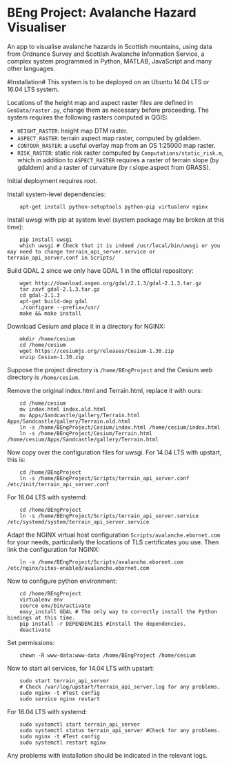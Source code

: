 BEng Project: Avalanche Hazard Visualiser
===================

An app to visualise avalanche hazards in Scottish mountains, using data from Ordnance Survey and Scottish Avalanche Information Service, a complex system programmed in Python, MATLAB, JavaScript and many other languages.

#Installation#
This system is to be deployed on an Ubuntu 14.04 LTS or 16.04 LTS system.

Locations of the height map and aspect raster files are defined in `GeoData/raster.py`, change them as necessary before proceeding. The system requires the following rasters computed in QGIS:
* `HEIGHT_RASTER`: height map DTM raster.
* `ASPECT_RASTER`: terrain aspect map raster, computed by gdaldem.
* `CONTOUR_RASTER`: a useful overlay map from an OS 1:25000 map raster.
* `RISK_RASTER`: static risk raster computed by `Computations/static_risk.m`, which in addition to `ASPECT_RASTER` requires a raster of terrain slope (by gdaldem) and a raster of curvature (by r.slope.aspect from GRASS).

Initial deployment requires root.

Install system-level dependencies:

        apt-get install python-setuptools python-pip virtualenv nginx

Install uwsgi with pip at system level (system package may be broken at this time):

        pip install uwsgi
        which uwsgi # Check that it is indeed /usr/local/bin/uwsgi or you may need to change terrain_api_server.service or terrain_api_server.conf in Scripts/

Build GDAL 2 since we only have GDAL 1 in the official repository:

        wget http://download.osgeo.org/gdal/2.1.3/gdal-2.1.3.tar.gz
        tar zxvf gdal-2.1.3.tar.gz
        cd gdal-2.1.3
        apt-get build-dep gdal
        ./configure --prefix=/usr/
        make && make install

Download Cesium and place it in a directory for NGINX:

        mkdir /home/cesium
        cd /home/cesium
        wget https://cesiumjs.org/releases/Cesium-1.30.zip
        unzip Cesium-1.30.zip

Suppose the project directory is `/home/BEngProject` and the Cesium web directory is `/home/cesium`.

Remove the original index.html and Terrain.html, replace it with ours:

        cd /home/cesium
        mv index.html index.old.html
        mv Apps/Sandcastle/gallery/Terrain.html Apps/Sandcastle/gallery/Terrain.old.html
        ln -s /home/BEngProject/Cesium/index.html /home/cesium/index.html
        ln -s /home/BEngProject/Cesium/Terrain.html /home/cesium/Apps/Sandcastle/gallery/Terrain.html

Now copy over the configuration files for uwsgi. For 14.04 LTS with upstart, this is:

        cd /home/BEngProject
        ln -s /home/BEngProject/Scripts/terrain_api_server.conf /etc/init/terrain_api_server.conf

For 16.04 LTS with systemd:

        cd /home/BEngProject
        ln -s /home/BEngProject/Scripts/terrain_api_server.service /etc/systemd/system/terrain_api_server.service

Adapt the NGINX virtual host configuration `Scripts/avalanche.ebornet.com` for your needs, particularly the locations of TLS certificates you use. Then link the configuration for NGINX:

        ln -s /home/BEngProject/Scripts/avalanche.ebornet.com /etc/nginx/sites-enabled/avalanche.ebornet.com

Now to configure python environment:

        cd /home/BEngProject
        virtualenv env
        source env/bin/activate
        easy_install GDAL # The only way to correctly install the Python bindings at this time.
        pip install -r DEPENDENCIES #Install the dependencies.
        deactivate

Set permissions:

        chown -R www-data:www-data /home/BEngProject /home/cesium

Now to start all services, for 14.04 LTS with upstart:

        sudo start terrain_api_server
        # Check /var/log/upstart/terrain_api_server.log for any problems.
        sudo nginx -t #Test config
        sudo service nginx restart

For 16.04 LTS with systemd:

        sudo systemctl start terrain_api_server
        sudo systemctl status terrain_api_server #Check for any problems.
        sudo nginx -t #Test config
        sudo systemctl restart nginx

Any problems with installation should be indicated in the relevant logs.
